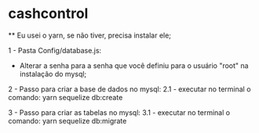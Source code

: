 # cashcontrol
** Eu usei o yarn, se não tiver, precisa instalar ele;

1 - Pasta Config/database.js:
  * Alterar a senha para a senha que você definiu para o usuário "root" na instalação do mysql;

2 - Passo para criar a base de dados no mysql:
2.1 - executar no terminal o comando: yarn sequelize db:create

3 - Passo para criar as tabelas no mysql:
3.1 - executar no terminal o comando: yarn sequelize db:migrate

